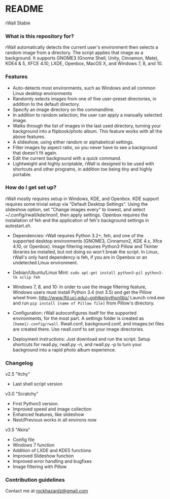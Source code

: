 # README #

rWall Stable

### What is this repository for? ###

rWall automatically detects the current user's environment then selects a random image from a directory.  The script applies that image as a background. It supports GNOME3 (Gnome Shell, Unity, Cinnamon, Mate), KDE4 & 5, XFCE 4.10, LXDE, Openbox, MacOS X, and Windows 7, 8, and 10.

### Features ###

* Auto-detects most environments, such as Windows and all common Linux desktop environments
* Randomly selects images from one of five user-preset directories, in addition to the default directory.
* Specify an image directory on the commandline.
* In addition to random selection, the user can apply a manually selected image.
* Walks through the list of images in the last used directory, turning your background into a flipbook/photo album.  This feature works with all the above features.
* A slideshow, using either random or alphabetical settings.
* Filter images by aspect ratio, so you never have to see a background that doesn't fit again.
* Edit the current background with a quick command.
* Lightweight and highly scriptable, rWall is designed to be used with shortcuts and other programs, in addition toe being tiny and highly portable.

### How do I get set up? ###

rWall mostly requires setup in Windows, KDE, and Openbox. KDE support requires some trivial setup via "Default Desktop Settings". Using the slideshow option, set "Change images every" to lowest, and select ~/.config/rwall/kde/mon1, then apply settings.  Openbox requires the installation of feh and the application of feh's background settings in autostart.sh.

* Dependencies:
rWall requires Python 3.2+, feh, and one of the supported desktop environments (GNOME3, Cinnamon2, KDE 4.x, Xfce 4.10, or Openbox).  Image filtering requires Python3 Pillow and Tkinter libraries be installed, but not doing so won't break the script.  In Linux, rWall's only hard dependency is feh, if you are in Openbox or an undetected Linux environment.

* Debian/Ubuntu/Linux Mint:
`sudo apt-get install python3-pil python3-tk xclip feh`

* Windows 7, 8, and 10:
In order to use the image filtering feature, Windows users must install Python 3.4 (not 3.5) and get the Pillow wheel from:
http://www.lfd.uci.edu/~gohlke/pythonlibs/
Launch cmd.exe and run `pip install [name of Pillow file]` from Pillow's
directory.

* Configuration:
rWall autoconfigures itself for the supported environments, for the most part.  A settings folder is created as `[home]/.config/rwall`.  Rwall.conf, background.conf, and images.txt files are created there. Use rwall.conf to set your image directories.

* Deployment instructions:
Just download and run the script.  Setup shortcuts for rwall.py, rwall.py -n, and rwall.py -p to turn your background into a rapid photo album experience.

### Changelog ###

v2.5 "Itchy"

* Last shell script version

v3.0 "Scratchy"

* First Python3 version.
* Improved speed and image collection
* Enhanced features, like slideshow
* Next/Previous works in all environs now

v3.5 "Akira"

* Config file
* Windows 7 function
* Addition of LXDE and KDE5 functions
* Improved Slideshow function
* Improved error handling and bugfixes
* Image filtering with Pillow

### Contribution guidelines ###

Contact me at rockhazardz@gmail.com
